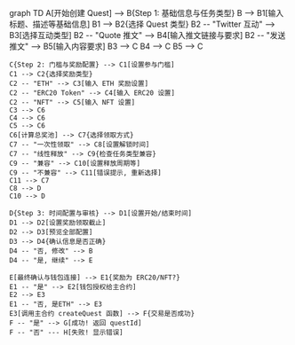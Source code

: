 graph TD
    A[开始创建 Quest] --> B{Step 1: 基础信息与任务类型}
    B --> B1[输入标题、描述等基础信息]
    B1 --> B2{选择 Quest 类型}
    B2 -- "Twitter 互动" --> B3[选择互动类型]
    B2 -- "Quote 推文" --> B4[输入推文链接与要求]
    B2 -- "发送推文" --> B5[输入内容要求]
    B3 --> C
    B4 --> C
    B5 --> C

    C{Step 2: 门槛与奖励配置} --> C1[设置参与门槛]
    C1 --> C2{选择奖励类型}
    C2 -- "ETH" --> C3[输入 ETH 奖励设置]
    C2 -- "ERC20 Token" --> C4[输入 ERC20 设置]
    C2 -- "NFT" --> C5[输入 NFT 设置]
    C3 --> C6
    C4 --> C6
    C5 --> C6
    C6[计算总奖池] --> C7{选择领取方式}
    C7 -- "一次性领取" --> C8[设置解锁时间]
    C7 -- "线性释放" --> C9{检查任务类型兼容}
    C9 -- "兼容" --> C10[设置释放周期等]
    C9 -- "不兼容" --> C11[错误提示, 重新选择]
    C11 --> C7
    C8 --> D
    C10 --> D

    D{Step 3: 时间配置与审核} --> D1[设置开始/结束时间]
    D1 --> D2[设置奖励领取截止]
    D2 --> D3[预览全部配置]
    D3 --> D4{确认信息是否正确}
    D4 -- "否, 修改" --> B
    D4 -- "是, 继续" --> E

    E[最终确认与钱包连接] --> E1{奖励为 ERC20/NFT?}
    E1 -- "是" --> E2[钱包授权给主合约]
    E2 --> E3
    E1 -- "否, 是ETH" --> E3
    E3[调用主合约 createQuest 函数] --> F{交易是否成功}
    F -- "是" --> G[成功! 返回 questId]
    F -- "否" --- H[失败! 显示错误]